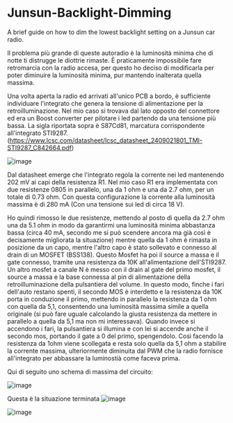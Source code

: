# Junsun-Backlight-Dimming
A brief guide on how to dim the lowest backlight setting on a Junsun car radio.


Il problema più grande di queste autoradio è la luminosità minima che di notte ti distrugge le diottrie rimaste. È praticamente impossibile fare retromarcia con la radio accesa, per questo ho deciso di modificarla per poter diminuire la luminosità minima, pur mantendo inalterata quella massima. 

Una volta aperta la radio ed arrivati all'unico PCB a bordo, è sufficiente individuare l'integrato che genera la tensione di alimentazione per la retroilluminazione. Nel mio caso si trovava dal lato opposto del connettore ed era un Boost converter per pilotare i led partendo da una tensione più bassa. La sigla riportata sopra è S87Cd81, marcatura corrispondente all'integrato STI9287. (https://www.lcsc.com/datasheet/lcsc_datasheet_2409021801_TMI-STI9287_C842664.pdf)

![image](https://github.com/user-attachments/assets/4fe1fdde-6723-4a34-9b6d-11807659afa0)

Dal datasheet emerge che l'integrato regola la corrente nei led mantenendo 202 mV ai capi della resistenza R1. Nel mio caso R1 era implementata con due resistenze 0805 in parallelo, una da 1 ohm e una da 2.7 ohm, per un totale di 0.73 ohm. Con questa configurazione la corrente alla luminosità massima è di 280 mA (Con una tensione sui led di circa 18 V).

Ho quindi rimosso le due resistenze, mettendo al posto di quella da 2.7 ohm una da 5.1 ohm in modo da garantirmi una luminosità minima abbastanza bassa (circa 40 mA, secondo me si può scendere ancora ma già così è decisamente migliorata la situazione) mentre quella da 1 ohm è rimasta in posizione da un capo, mentre l'altro capo è stato sollevato e connesso al drain di un MOSFET (BSS138).
Questo Mosfet ha poi il source a massa e il gate connesso, tramite una resistenza da 10K all'alimentazione dell'STI9287. Un altro mosfet a canale N è messo con il drain al gate del primo mosfet, il source a massa e la base connessa al pin di alimentazione della retroilluminazione della pulsantiera del volume. In questo modo, finche i fari dell'auto restano spenti, il secondo MOS è interdetto e la resistenza da 10K porta in conduzione il primo, mettendo in parallelo la resistenza da 1 ohm con quella da 5,1, consentendo una luminosità massima simile a quella originale (si può fare uguale calcolando la giusta resistenza da mettere in parallelo a quella da 5,1 ma non mi interessava). Quando invece si accendono i fari, la pulsantiera si illumina e con lei si accende anche il secondo mos, portando il gate a 0 del primo, spengendolo. Così facendo la resistenza da 1ohm viene scollegata e resta solo quella da 5,1 ohm a stabilire la corrente massima, ulteriormente diminuita dal PWM che la radio fornisce all'integrato per abbassare la luminostià come faceva prima.

Qui di seguito uno schema di massima del circuito:

![image](https://github.com/user-attachments/assets/97a084c4-54bf-4883-8984-2f3784c74a86)



Questa è la situazione terminata ![image](https://github.com/user-attachments/assets/bed99c34-5e94-4b0f-9684-e96dbb095825)

![image](https://github.com/user-attachments/assets/6c4c4429-d171-413d-bb81-b3139ebd3200)


